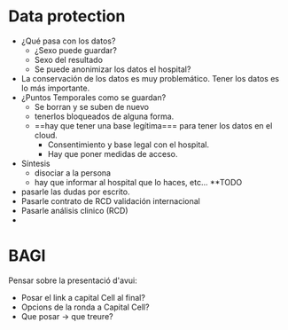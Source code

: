 
# Data protection 

* ¿Qué pasa con los datos? 
	* ¿Sexo puede guardar? 
	* Sexo del resultado
	* Se puede anonimizar los datos el hospital?
* La conservación de los datos es muy problemático. Tener los datos es lo más importante. 
* ¿Puntos Temporales como se guardan? 
	* Se borran y se suben de nuevo
	* tenerlos bloqueados de alguna forma. 
	* ==hay que tener una base legítima=== para tener los datos en el cloud. 
		* Consentimiento y base legal con el hospital. 
		* Hay que poner medidas de acceso. 
* Síntesis
	* disociar a la persona 
	* hay que informar al hospital que lo haces, etc...
**TODO 
* pasarle las dudas por escrito. 
* Pasarle contrato de RCD validación internacional
* Pasarle análisis clinico (RCD)
* 

# BAGI 
Pensar sobre la presentació d'avui: 
* Posar el link a capital Cell al final? 
* Opcions de la ronda a Capital Cell? 
* Que posar -> que treure? 







